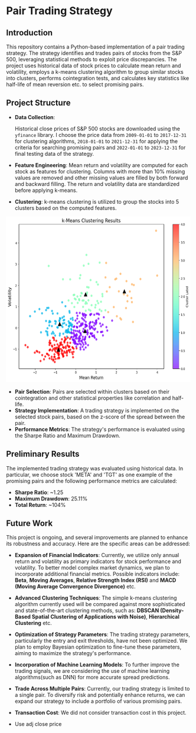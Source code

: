 # Pair Trading Strategy

## Introduction

This repository contains a Python-based implementation of a pair trading strategy. The strategy identifies and trades pairs of stocks from the S&P 500, leveraging statistical methods to exploit price discrepancies. The project uses historical data of stock prices to calculate mean return and volatility, employs a k-means clustering algorithm to group similar stocks into clusters, performs cointegration tests, and calculates key statistics like half-life of mean reversion etc. to select promising pairs.

## Project Structure

- **Data Collection**: 

    Historical close prices of S&P 500 stocks are downloaded using the `yfinance` library. I choose the price data from `2009-01-01` to `2017-12-31` for clustering algorithms, `2018-01-01` to `2021-12-31` for applying the criteria for searching promising pairs and `2022-01-01` to `2023-12-31` for final testing data of the strategy.

- **Feature Engineering**: Mean return and volatility are computed for each stock as features for clustering. Columns with more than 10% missing values are removed and other missing values are filled by both forward and backward filling. The return and volatility data are standardized before applying k-means.
  
- **Clustering**: k-means clustering is utilized to group the stocks into 5 clusters based on the computed features.
<img src="./k-means.png" width="500" height="450" alt="result">

- **Pair Selection**: Pairs are selected within clusters based on their cointegration and other statistical properties like correlation and half-life.
- **Strategy Implementation**: A trading strategy is implemented on the selected stock pairs, based on the z-score of the spread between the pair.
- **Performance Metrics**: The strategy's performance is evaluated using the Sharpe Ratio and Maximum Drawdown.

## Preliminary Results

The implemented trading strategy was evaluated using historical data. In particular, we choose stock 'META' and 'TGT' as one example of the promising pairs and the following performance metrics are calculated:

- **Sharpe Ratio**: ~1.25
- **Maximum Drawdown**: 25.11%
- **Total Return**: ~104%

## Future Work

This project is ongoing, and several improvements are planned to enhance its robustness and accuracy. Here are the specific areas can be addressed:

- **Expansion of Financial Indicators**: Currently, we utilize only annual return and volatility as primary indicators for stock performance and volatility. To better model complex market dynamics, we plan to incorporate additional financial metrics. Possible indicators include: **Beta**, **Moving Averages**, **Relative Strength Index (RSI)** and **MACD (Moving Average Convergence Divergence)** etc.

- **Advanced Clustering Techniques**: The simple k-means clustering algorithm currently used will be compared against more sophisticated and state-of-the-art clustering methods, such as: **DBSCAN (Density-Based Spatial Clustering of Applications with Noise)**, **Hierarchical Clustering** etc.

- **Optimization of Strategy Parameters**: The trading strategy parameters, particularly the entry and exit thresholds, have not been optimized. We plan to employ Bayesian optimization to fine-tune these parameters, aiming to maximize the strategy's performance.

- **Incorporation of Machine Learning Models**: To further improve the trading signals, we are considering the use of machine learning algorithms(such as DNN) for more accurate spread predictions.

- **Trade Across Multiple Pairs**: Currently, our trading strategy is limited to a single pair. To diversify risk and potentially enhance returns, we can expand our strategy to include a portfolio of various promising pairs.

- **Transaction Cost**: We did not consider transaction cost in this project. 

- Use adj close price 
